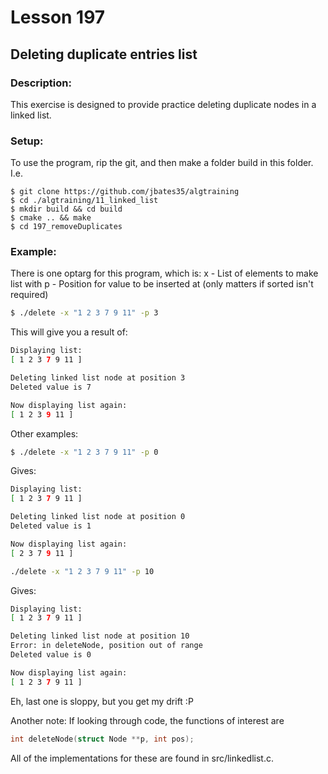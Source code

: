 # Lesson 197
## Deleting duplicate entries list
### Description:
This exercise is designed to provide practice deleting duplicate nodes in a linked list.

### Setup: 
To use the program, rip the git, and then make a folder build in this folder. I.e.
```
$ git clone https://github.com/jbates35/algtraining
$ cd ./algtraining/11_linked_list
$ mkdir build && cd build
$ cmake .. && make
$ cd 197_removeDuplicates
```
### Example:
There is one optarg for this program, which is:
x - List of elements to make list with
p - Position for value to be inserted at (only matters if sorted isn't required)
```bash
$ ./delete -x "1 2 3 7 9 11" -p 3
```
This will give you a result of:
```bash
Displaying list:
[ 1 2 3 7 9 11 ]

Deleting linked list node at position 3
Deleted value is 7

Now displaying list again:
[ 1 2 3 9 11 ]
```

Other examples:
```bash
$ ./delete -x "1 2 3 7 9 11" -p 0
```
Gives:
```bash
Displaying list:
[ 1 2 3 7 9 11 ]

Deleting linked list node at position 0
Deleted value is 1

Now displaying list again:
[ 2 3 7 9 11 ]
```

```bash
./delete -x "1 2 3 7 9 11" -p 10
```
Gives:
```bash
Displaying list:
[ 1 2 3 7 9 11 ]

Deleting linked list node at position 10
Error: in deleteNode, position out of range
Deleted value is 0

Now displaying list again:
[ 1 2 3 7 9 11 ]
```
Eh, last one is sloppy, but you get my drift :P

Another note: If looking through code, the functions of interest are 
```c
int deleteNode(struct Node **p, int pos);
```
All of the implementations for these are found in src/linkedlist.c. 
